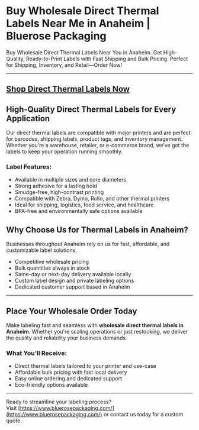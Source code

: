 # Buy Wholesale Direct Thermal Labels Near Me in Anaheim | Bluerose Packaging

Buy Wholesale Direct Thermal Labels Near You in Anaheim. Get High-Quality, Ready-to-Print Labels with Fast Shipping and Bulk Pricing. Perfect for Shipping, Inventory, and Retail—Order Now!

---
[Shop Direct Thermal Labels Now](https://www.bluerosepackaging.com/product/direct-thermal-shipping-labels-2/)
---

## High-Quality Direct Thermal Labels for Every Application

Our direct thermal labels are compatible with major printers and are perfect for barcodes, shipping labels, product tags, and inventory management. Whether you're a warehouse, retailer, or e-commerce brand, we’ve got the labels to keep your operation running smoothly.

### Label Features:

- Available in multiple sizes and core diameters  
- Strong adhesive for a lasting hold  
- Smudge-free, high-contrast printing  
- Compatible with Zebra, Dymo, Rollo, and other thermal printers  
- Ideal for shipping, logistics, food service, and healthcare  
- BPA-free and environmentally safe options available  

## Why Choose Us for Thermal Labels in Anaheim?

Businesses throughout Anaheim rely on us for fast, affordable, and customizable label solutions.

- Competitive wholesale pricing  
- Bulk quantities always in stock  
- Same-day or next-day delivery available locally  
- Custom label design and private labeling options  
- Dedicated customer support based in Anaheim  

---

## Place Your Wholesale Order Today

Make labeling fast and seamless with **wholesale direct thermal labels in Anaheim**. Whether you're scaling operations or just restocking, we deliver the quality and reliability your business demands.

### What You’ll Receive:

- Direct thermal labels tailored to your printer and use-case  
- Affordable bulk pricing with fast local delivery  
- Easy online ordering and dedicated support  
- Eco-friendly options available  

---
Ready to streamline your labeling process?  
Visit [https://www.bluerosepackaging.com/](https://www.bluerosepackaging.com/) or contact us today for a custom quote.

